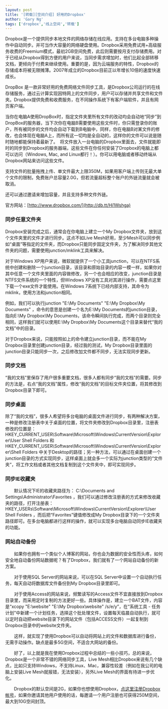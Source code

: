```yaml
---
layout: post
title: '[转载][空间介绍] 好用的Dropbox'
author: 'Gary Ng'
tags: ['dropbox','线上空间','转载']
---
```


Dropbox是一个提供同步本地文件的网络存储在线应用。支持在多台电脑多种操作中自动同步。并可当作大容量的网络硬盘使用。Dropbox采用免费试用+高级服务收费的Freemium模式，最初2GB空间免费，此后则需要按月支付存储费用。对于已经从Dropbox得到方便的用户来说，当同步需求增加时，他们比起全部转移文档，更倾向于付费来继续使用。重要的是，因为云端服务的特性，Dropbox的存储成本将被无限摊薄。2007年成立的Dropbox目前正以年增长10倍的速度快速成长。  
  
  
  
DropBox 是一款非常好用的免费网络文件同步工具，是Dropbox公司运行的在线存储服务，通过云计算实现因特网上的文件同步，用户可以存储并共享文件和文件夹。Dropbox提供免费和收费服务，在不同操作系统下有客户端软件，并且有网页客户端。  


当你在电脑A使用DropBox时，指定文件夹里所有文件的改动均会自动地“同步”到 DropBox的服务器，当下次你在电脑B需要使用这些文件时，你只需登录你的账户，所有被同步的文件均会自动下载到B电脑中，同样，你在电脑B对某文件的修改，也会体现在电脑A上，而所有这一切均是全自动的，这样你的文件可以说是随时随地都能保持着最新了。　将文件放入一台电脑的Dropbox里面去，文件就能即时的同步到Dropbox的服务器端，这些文件在你任何安装了Dropbox的电脑上都可以访问（Windows, Mac, and Linux都行！）。你可以用电脑或者移动终端从 Dropbox网站来访问这些文件。  


支持文件的批量拖拽上传、单文件最大上限350M，如果用客户端上传则无最大单个文件的限制，免费账户总容量2.0G，但若流量超标整个账户的外链流量就会被取消。  


还可以通过邀请来增加容量，并且支持多种文件外链。  
  
  


官方网站：[http://www.dropbox.com/](http://db.tt/Hi1Wshga)

  


###  同步任意文件夹

Dropbox安装完成之后，通常会在你电脑上建立一个My Dropbox文件夹，放到这个文件夹里的文件才进行同步。这点不如Live Mesh好用，至少Mesh可以同步例如“桌面”等指定的文件夹，而Dropbox只能同步固定文件夹，为了解决同步其他文件夹的问题，需要使用junction/mklink工具来解决。  


对于Windows XP用户来说，微软就提供了一个小工具junction，可以在NTFS系统中创建和删除一个junction目录，该目录和原始目录的内容一模一样，如果你对其中任意一个文件夹里面的内容做修改，另一个也会相应的改变，junction目录是NTFS文件系统的一个特性，但Windows XP没有工具对其进行操作，需要点这里下载一个exe文件才能使用。在Windows 7系统下已经内部支持，其命令为mklink，使用方法和junction相同。  


例如，我们可以执行junction "E:\My Documents" "E:\My Dropbox\My Documents" ，命令的意思是创建一个名为E:\My Documents的junction目录，指向E:\My Dropbox\My Documents，该命令瞬间执行完成，而两个目录则完全相同，这样我们就可以使用E:\My Dropbox\My Documents这个目录来替代“我的文档”中的目录。  


对于Dropbox来说，只能按照如上的命令建立junction目录，而不能在My Dropbox目录里创建junction目录，经过我的测试，My Dropbox目录里面的junction目录只能同步一次，之后修改加文件都不同步，无法实现同步更新。  


###  同步文档

“我的文档”里保存了用户很多重要文档，很多人都有同步“我的文档”的需要。同步的方法是，右点“我的文档”属性，修改“我的文档”的目标文件夹位置，将其修改到Dropbox目录下即可。  


###  同步桌面

除了“我的文档”，很多人希望将多台电脑的桌面文件进行同步，有两种解决方案，一种是修改注册表中关于桌面的位置，将文件夹修改到Dropbox目录里，注册表修改的位置是： HKEY_CURRENT_USER\Software\Microsoft\Windows\CurrentVersion\Explorer\User Shell Folders 和 HKEY_CURRENT_USER\Software\Microsoft\Windows\CurrentVersion\Explorer\Shell Folders 中关于Desktop的路径；另一种方法，可以通过在桌面创建一个junction目录的方式实现同步，这样桌面上就会多一个实际为junction类型的“文件夹”，将工作文档或者其他文档复制到这个文件夹中，即可实现同步。  


###  同步IE收藏夹

　　默认情况下IE的收藏夹路径为： C:\Documents and Settings\Administrator\Favorites ，我们可以通过修改注册表的方式来修改收藏夹的路径，打开注册表： HKEY_USERs\Software\Microsoft\Windows\CurrentVersion\Explorer\User Shell Folders ，而后把“Favorites”键值修改成My Dropbox目录下的一个文件夹路径即可。在多台电脑都进行这样的操作，就可以实现多台电脑自动同步IE收藏夹的功能。  


###  网站自动备份

　　如果你也拥有一个类似个人博客的网站，你也会为数据的安全性而头疼，如何安全地自动备份网站数据呢？有了Dropbox，我们就有了一个网站自动备份的新方案。  


　　对于使用SQL Server的网站来说，可以在SQL Server中设置一个自动执行任务，每天自动将数据库文件备份到My Dropbox目录里即可。  


　　对于使用Access的网站来说，频繁读写的Access文件不宜直接放到Dropbox目录里，而采用定时复制的方法更好一些。具体操作是，建立一个BAT文件，内容是“xcopy "E:\website" "E:\My Dropbox\website" /s/e/y”，在“系统工具 - 任务计划”中新建一个计划任务，选择这个批处理文件，设置每天临晨自动执行，就可以定时自动把website目录下的网站文件（包括ACCESS文件）一起复制到Dropbox目录中的website文件夹。  


　　这样，就实现了使用Dropbox可以自动将网站上的文件和数据库进行备份，无需手动操作。缺点是最多5G空间，不适合大网站的备份。  


　　好了，以上就是我在使用Dropbox过程中总结的一些小技巧，总的来说，Dropbox是一个非常不错的网络同步工具，Live Mesh相比Dropbox来说有几个缺点，比如只支持Windows，不支持Linux、Mac，兼容性较差（例如在我公司的电脑上安装Live Mesh就报错，无法安装），另外Live Mesh的界面有待进一步优化。  


　　Dropbox的默认空间是2G，如果你也想使用Dropbox，[点这里注册Dropbox帐号](http://db.tt/Hi1Wshga)，如果你邀请其他用户使用的话，每邀请一个用户注册也可获得250M空间，最大到10G空间封顶。
